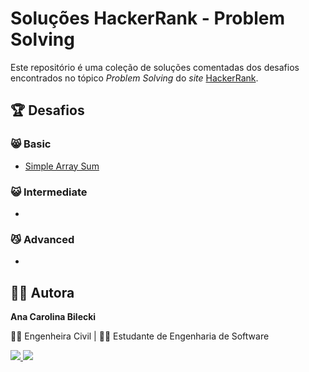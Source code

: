 # Soluções HackerRank - Problem Solving

Este repositório é uma coleção de soluções comentadas dos desafios encontrados no tópico _Problem Solving_ do _site_ [HackerRank](https://www.hackerrank.com/domains/algorithms?badge_type=problem-solving).

## :trophy: Desafios

### :smile_cat: **Basic**
   * [Simple Array Sum](https://github.com/AnaBilecki/problem-solving-hackerrank-java/tree/main/Basic/SimpleArraySum)

### :smiley_cat: **Intermediate**
   * []()

### :smirk_cat:	**Advanced**
   * []()

## :woman_technologist: Autora

**Ana Carolina Bilecki** 

:construction_worker_woman: Engenheira Civil | :woman_student: Estudante de Engenharia de Software

<a href="https://github.com/AnaBilecki">
  <img src="https://img.shields.io/badge/GitHub-100000?style=for-the-badge&logo=github&logoColor=white" />
</a>

<a href="https://linkedin.com/in/ana-carolina-bilecki">
  <img src="https://img.shields.io/badge/LinkedIn-0077B5?style=for-the-badge&logo=linkedin&logoColor=white" />
</a>
